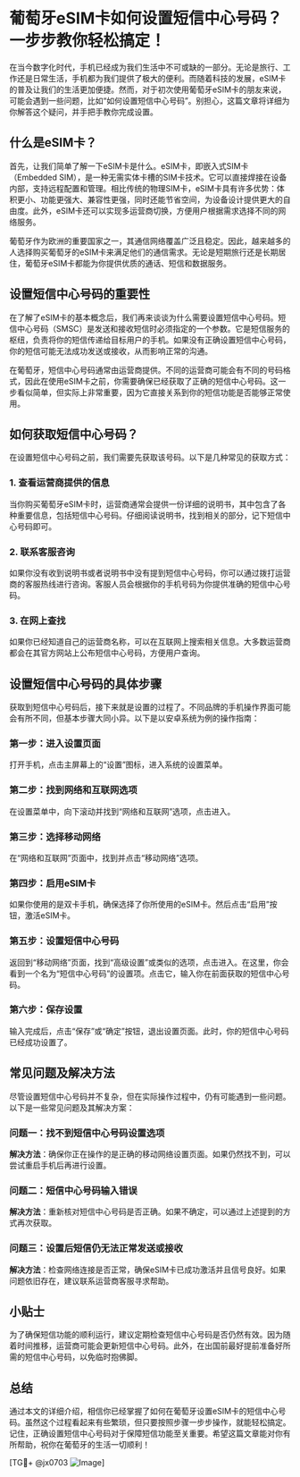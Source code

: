 # 葡萄牙eSIM卡如何设置短信中心号码？一步步教你轻松搞定！

在当今数字化时代，手机已经成为我们生活中不可或缺的一部分。无论是旅行、工作还是日常生活，手机都为我们提供了极大的便利。而随着科技的发展，eSIM卡的普及让我们的生活更加便捷。然而，对于初次使用葡萄牙eSIM卡的朋友来说，可能会遇到一些问题，比如“如何设置短信中心号码”。别担心，这篇文章将详细为你解答这个疑问，并手把手教你完成设置。

## 什么是eSIM卡？

首先，让我们简单了解一下eSIM卡是什么。eSIM卡，即嵌入式SIM卡（Embedded SIM），是一种无需实体卡槽的SIM卡技术。它可以直接焊接在设备内部，支持远程配置和管理。相比传统的物理SIM卡，eSIM卡具有许多优势：体积更小、功能更强大、兼容性更强，同时还能节省空间，为设备设计提供更大的自由度。此外，eSIM卡还可以实现多运营商切换，方便用户根据需求选择不同的网络服务。

葡萄牙作为欧洲的重要国家之一，其通信网络覆盖广泛且稳定。因此，越来越多的人选择购买葡萄牙的eSIM卡来满足他们的通信需求。无论是短期旅行还是长期居住，葡萄牙eSIM卡都能为你提供优质的通话、短信和数据服务。

## 设置短信中心号码的重要性

在了解了eSIM卡的基本概念后，我们再来谈谈为什么需要设置短信中心号码。短信中心号码（SMSC）是发送和接收短信时必须指定的一个参数。它是短信服务的枢纽，负责将你的短信传递给目标用户的手机。如果没有正确设置短信中心号码，你的短信可能无法成功发送或接收，从而影响正常的沟通。

在葡萄牙，短信中心号码通常由运营商提供。不同的运营商可能会有不同的号码格式，因此在使用eSIM卡之前，你需要确保已经获取了正确的短信中心号码。这一步看似简单，但实际上非常重要，因为它直接关系到你的短信功能是否能够正常使用。

## 如何获取短信中心号码？

在设置短信中心号码之前，我们需要先获取该号码。以下是几种常见的获取方式：

### 1. 查看运营商提供的信息

当你购买葡萄牙eSIM卡时，运营商通常会提供一份详细的说明书，其中包含了各种重要信息，包括短信中心号码。仔细阅读说明书，找到相关的部分，记下短信中心号码即可。

### 2. 联系客服咨询

如果你没有收到说明书或者说明书中没有提到短信中心号码，你可以通过拨打运营商的客服热线进行咨询。客服人员会根据你的手机号码为你提供准确的短信中心号码。

### 3. 在网上查找

如果你已经知道自己的运营商名称，可以在互联网上搜索相关信息。大多数运营商都会在其官方网站上公布短信中心号码，方便用户查询。

## 设置短信中心号码的具体步骤

获取到短信中心号码后，接下来就是设置的过程了。不同品牌的手机操作界面可能会有所不同，但基本步骤大同小异。以下是以安卓系统为例的操作指南：

### 第一步：进入设置页面

打开手机，点击主屏幕上的“设置”图标，进入系统的设置菜单。

### 第二步：找到网络和互联网选项

在设置菜单中，向下滚动并找到“网络和互联网”选项，点击进入。

### 第三步：选择移动网络

在“网络和互联网”页面中，找到并点击“移动网络”选项。

### 第四步：启用eSIM卡

如果你使用的是双卡手机，确保选择了你所使用的eSIM卡。然后点击“启用”按钮，激活eSIM卡。

### 第五步：设置短信中心号码

返回到“移动网络”页面，找到“高级设置”或类似的选项，点击进入。在这里，你会看到一个名为“短信中心号码”的设置项。点击它，输入你在前面获取的短信中心号码。

### 第六步：保存设置

输入完成后，点击“保存”或“确定”按钮，退出设置页面。此时，你的短信中心号码已经成功设置了。

## 常见问题及解决方法

尽管设置短信中心号码并不复杂，但在实际操作过程中，仍有可能遇到一些问题。以下是一些常见问题及其解决方案：

### 问题一：找不到短信中心号码设置选项

**解决方法**：确保你正在操作的是正确的移动网络设置页面。如果仍然找不到，可以尝试重启手机后再进行设置。

### 问题二：短信中心号码输入错误

**解决方法**：重新核对短信中心号码是否正确。如果不确定，可以通过上述提到的方式再次获取。

### 问题三：设置后短信仍无法正常发送或接收

**解决方法**：检查网络连接是否正常，确保eSIM卡已成功激活并且信号良好。如果问题依旧存在，建议联系运营商客服寻求帮助。

## 小贴士

为了确保短信功能的顺利运行，建议定期检查短信中心号码是否仍然有效。因为随着时间推移，运营商可能会更新短信中心号码。此外，在出国前最好提前准备好所需的短信中心号码，以免临时抱佛脚。

## 总结

通过本文的详细介绍，相信你已经掌握了如何在葡萄牙设置eSIM卡的短信中心号码。虽然这个过程看起来有些繁琐，但只要按照步骤一步步操作，就能轻松搞定。记住，正确设置短信中心号码对于保障短信功能至关重要。希望这篇文章能对你有所帮助，祝你在葡萄牙的生活一切顺利！

[TG💪+ @jx0703 ![Image](https://github.com/user-attachments/assets/dbca1d08-cadb-493c-b0ec-ad6f7a83f270)]
